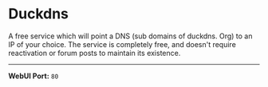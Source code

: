 # Duckdns

A free service which will point a DNS (sub domains of duckdns. Org) to an IP of your choice. The service is completely free, and doesn't require reactivation or forum posts to maintain its existence.

---

**WebUI Port:** `80`
